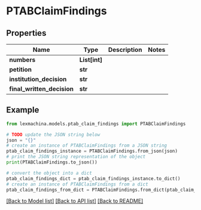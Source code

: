 # PTABClaimFindings


## Properties

Name | Type | Description | Notes
------------ | ------------- | ------------- | -------------
**numbers** | **List[int]** |  | 
**petition** | **str** |  | 
**institution_decision** | **str** |  | 
**final_written_decision** | **str** |  | 

## Example

```python
from lexmachina.models.ptab_claim_findings import PTABClaimFindings

# TODO update the JSON string below
json = "{}"
# create an instance of PTABClaimFindings from a JSON string
ptab_claim_findings_instance = PTABClaimFindings.from_json(json)
# print the JSON string representation of the object
print(PTABClaimFindings.to_json())

# convert the object into a dict
ptab_claim_findings_dict = ptab_claim_findings_instance.to_dict()
# create an instance of PTABClaimFindings from a dict
ptab_claim_findings_from_dict = PTABClaimFindings.from_dict(ptab_claim_findings_dict)
```
[[Back to Model list]](../README.md#documentation-for-models) [[Back to API list]](../README.md#documentation-for-api-endpoints) [[Back to README]](../README.md)


